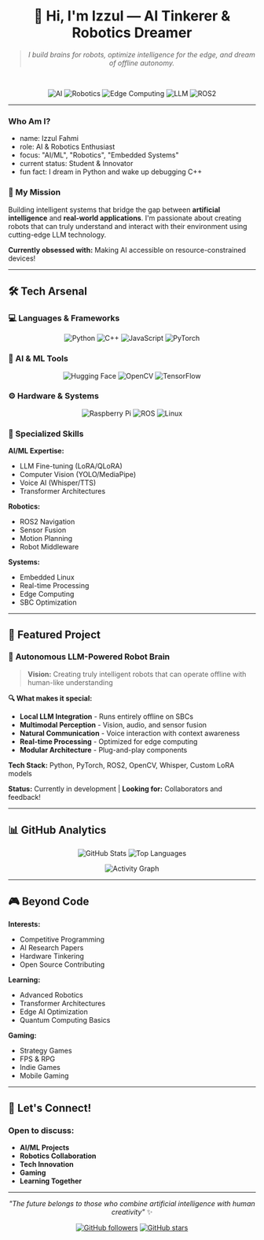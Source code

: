 <div align="center">

# 👋 Hi, I'm Izzul — AI Tinkerer & Robotics Dreamer

> *I build brains for robots, optimize intelligence for the edge, and dream of offline autonomy.*

<br/>

![AI](https://img.shields.io/badge/Artificial%20Intelligence-%F0%9F%A7%A0-blue?style=for-the-badge)
![Robotics](https://img.shields.io/badge/Robotics-%F0%9F%9A%97-red?style=for-the-badge)
![Edge Computing](https://img.shields.io/badge/Edge%20AI-%F0%9F%9A%80-yellow?style=for-the-badge)
![LLM](https://img.shields.io/badge/Local%20LLM-%F0%9F%93%8A-success?style=for-the-badge)
![ROS2](https://img.shields.io/badge/ROS2-Framework-critical?style=for-the-badge)

</div>

---

###  Who Am I?
- name: Izzul Fahmi
- role: AI & Robotics Enthusiast 
- focus: "AI/ML", "Robotics", "Embedded Systems"
- current status: Student & Innovator
- fun fact: I dream in Python and wake up debugging C++

### 🚀 My Mission
Building intelligent systems that bridge the gap between **artificial intelligence** and **real-world applications**. I'm passionate about creating robots that can truly understand and interact with their environment using cutting-edge LLM technology.

**Currently obsessed with:** Making AI accessible on resource-constrained devices!

---

## 🛠️ Tech Arsenal

### 💻 Languages & Frameworks
<div align="center">

![Python](https://img.shields.io/badge/Python-3776AB?style=for-the-badge&logo=python&logoColor=white)
![C++](https://img.shields.io/badge/C++-00599C?style=for-the-badge&logo=cplusplus&logoColor=white)
![JavaScript](https://img.shields.io/badge/JavaScript-F7DF1E?style=for-the-badge&logo=javascript&logoColor=black)
![PyTorch](https://img.shields.io/badge/PyTorch-EE4C2C?style=for-the-badge&logo=pytorch&logoColor=white)

</div>

### 🤖 AI & ML Tools
<div align="center">

![Hugging Face](https://img.shields.io/badge/🤗%20Hugging%20Face-FFD21E?style=for-the-badge)
![OpenCV](https://img.shields.io/badge/OpenCV-27338e?style=for-the-badge&logo=OpenCV&logoColor=white)
![TensorFlow](https://img.shields.io/badge/TensorFlow-FF6F00?style=for-the-badge&logo=tensorflow&logoColor=white)

</div>

### ⚙️ Hardware & Systems
<div align="center">

![Raspberry Pi](https://img.shields.io/badge/Raspberry%20Pi-A22846?style=for-the-badge&logo=raspberry-pi&logoColor=white)
![ROS](https://img.shields.io/badge/ROS2-22314E?style=for-the-badge&logo=ros&logoColor=white)
![Linux](https://img.shields.io/badge/Linux-FCC624?style=for-the-badge&logo=linux&logoColor=black)

</div>

### 🎯 Specialized Skills

**AI/ML Expertise:**
- LLM Fine-tuning (LoRA/QLoRA)
- Computer Vision (YOLO/MediaPipe) 
- Voice AI (Whisper/TTS)
- Transformer Architectures

**Robotics:**
- ROS2 Navigation
- Sensor Fusion
- Motion Planning
- Robot Middleware

**Systems:**
- Embedded Linux
- Real-time Processing
- Edge Computing
- SBC Optimization

---

## 🌟 Featured Project

### 🤖 **Autonomous LLM-Powered Robot Brain**

> **Vision:** Creating truly intelligent robots that can operate offline with human-like understanding

**🔍 What makes it special:**
- **Local LLM Integration** - Runs entirely offline on SBCs
- **Multimodal Perception** - Vision, audio, and sensor fusion  
- **Natural Communication** - Voice interaction with context awareness
- **Real-time Processing** - Optimized for edge computing
- **Modular Architecture** - Plug-and-play components

**Tech Stack:** Python, PyTorch, ROS2, OpenCV, Whisper, Custom LoRA models

**Status:** Currently in development | **Looking for:** Collaborators and feedback!

---

## 📊 GitHub Analytics

<div align="center">

<picture>
  <source media="(max-width: 600px)" srcset="https://github-readme-stats.vercel.app/api?username=IzzulGod&show_icons=true&theme=tokyonight&include_all_commits=true&count_private=true&hide_border=true&border_radius=10">
  <img src="https://github-readme-stats.vercel.app/api?username=IzzulGod&show_icons=true&theme=tokyonight&include_all_commits=true&count_private=true&hide_border=true&border_radius=10" alt="GitHub Stats">
</picture>

<picture>
  <source media="(max-width: 600px)" srcset="https://github-readme-stats.vercel.app/api/top-langs/?username=IzzulGod&layout=compact&langs_count=6&theme=tokyonight&hide_border=true&border_radius=10&hide=html,css,scss">
  <img src="https://github-readme-stats.vercel.app/api/top-langs/?username=IzzulGod&layout=compact&langs_count=8&theme=tokyonight&hide_border=true&border_radius=10&hide=html,css,scss" alt="Top Languages">
</picture>

</div>

<div align="center">

![Activity Graph](https://github-readme-activity-graph.vercel.app/graph?username=IzzulGod&theme=tokyo-night&hide_border=true&radius=10)

</div>

---

## 🎮 Beyond Code

**Interests:** 
- Competitive Programming 
- AI Research Papers 
- Hardware Tinkering 
- Open Source Contributing

**Learning:** 
- Advanced Robotics 
- Transformer Architectures 
- Edge AI Optimization 
- Quantum Computing Basics  

**Gaming:** 
- Strategy Games 
- FPS & RPG 
- Indie Games 
- Mobile Gaming

---

## 💬 Let's Connect!

### Open to discuss:
- **AI/ML Projects** 
- **Robotics Collaboration** 
- **Tech Innovation** 
- **Gaming** 
- **Learning Together**

---

<div align="center">

*"The future belongs to those who combine artificial intelligence with human creativity"* ✨

[![GitHub followers](https://img.shields.io/github/followers/IzzulGod?style=social)](https://github.com/IzzulGod)
[![GitHub stars](https://img.shields.io/github/stars/IzzulGod?style=social)](https://github.com/IzzulGod)

</div>
